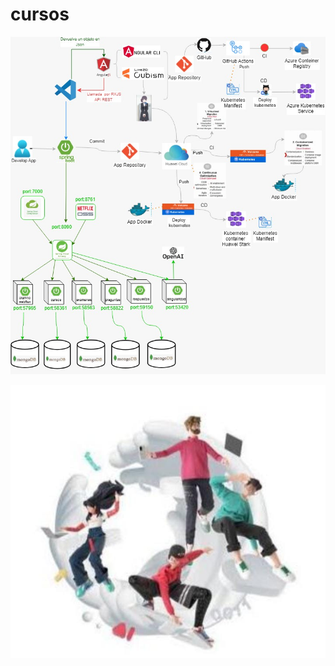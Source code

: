 # cursos

![Alt text](https://github.com/51NG-L-R1D-D/eurekaserver/blob/master/src/main/resources/fotocreador/diagrama.jpeg)

[![Watch the video](https://github.com/51NG-L-R1D-D/eurekaserver/blob/master/src/main/resources/fotocreador/foto.jpeg)](https://www.youtube.com/watch?v=-jgGxUVY4DE)

